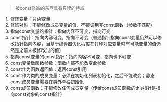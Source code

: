 > 被const修饰的东西具有只读的特点
> 
1. 修饰变量：只读变量
2. 修饰对象：不能修改成员变量的值，不能调用非const函数（参数不匹配）
3. 指向const变量的指针：指向内容不可变，指向可变
4. const指针：指向内容可变，指向不可变（普通指针指向const变量仍然可以修改指针指向内容，当基于编译器优化程度在打印对应变量时有可能变量的值仍然是之前未被修改过的值）
5. 指向const变量的const指针：指向内容不可变，指向也不可变
6. const变量做函数参数：函数内部不能改变此参数
7. const作为函数返回值：返回const引用
8. const作为类的成员变量：必须在初始化列表初始化，之后不能改变；静态const成员变量需要在类外单独初始化
9. const成员函数：不能修改任何成员变量（传给const成员函数的this指针是指向const对象的const指针）